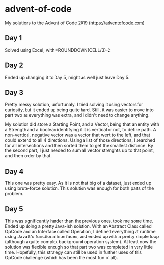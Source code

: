 # advent-of-code
My solutions to the Advent of Code 2019 (https://adventofcode.com)

## Day 1
Solved using Excel, with =ROUNDDOWN(CELL/3)-2

## Day 2
Ended up changing it to Day 5, might as well just leave Day 5.

## Day 3
Pretty messy solution, unfortunaly. I tried solving it using vectors for curiosity, but it ended up being quite hard. Still, it was easier to move into part two as everything was extra, and I didn't need to change anything.

My solution did store a Starting Point, and a Vector, being that an entity with a Strength and a boolean identifying if it is vertical or not, to define path. A non-vertical, negative vector was a vector that went to the left, and that could extend to all 4 directions. Using a list of those directions, I searched for all intersections and then sorted them to get the smallest distance. By the second part, I just needed to sum all vector strenghts up to that point, and then order by that.

## Day 4
This one was pretty easy. As it is not that big of a dataset, just ended up using brute-force solution. This solution was enough for both parts of the problem.

## Day 5
This was significantly harder than the previous ones, took me some time. Ended up doing a pretty Java-ish solution. With an Abstract Class called OpCode and an Interface called Operation, I defined everything at runtime using Java 8's functional interfaces, and ended up with a pretty simple loop (although a quite complex background operation system). At least now the solution was flexible enough so that part two was completed in very little time. Hopefully, this strategy can still be used in further uses of this OpCode challenge (which has been the most fun of all).
